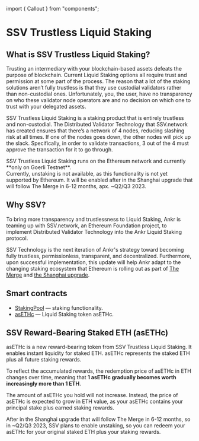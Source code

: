 import { Callout } from "components";

# SSV Trustless Liquid Staking

## What is SSV Trustless Liquid Staking?
Trusting an intermediary with your blockchain-based assets defeats the purpose of blockchain.
Current Liquid Staking options all require trust and permission at some part of the process.
The reason that a lot of the staking solutions aren’t fully trustless is that they use custodial validators rather than non-custodial ones. 
Unfortunately, you, the user, have no transparency on who these validator node operators are and no decision on which one to trust with your delegated assets.

SSV Trustless Liquid Staking is a staking product that is entirely trustless and non-custodial.
The Distributed Validator Technology that SSV.network has created ensures that there’s a network of 4 nodes, reducing slashing risk at all times.
If one of the nodes goes down, the other nodes will pick up the slack. 
Specifically, in order to validate transactions, 3 out of the 4 must approve the transaction for it to go through.
 
<Callout type="info">
SSV Trustless Liquid Staking runs on the Ethereum network and currently **only on Goerli Testnet**.<br />
Currently, unstaking is not available, as this functionality is not yet supported by Ethereum. 
It will be enabled after in the Shanghai upgrade that will follow The Merge in 6-12 months, apx. ~Q2/Q3 2023.
</Callout>

## Why SSV? 
To bring more transparency and trustlessness to Liquid Staking, Ankr is teaming up with SSV.network, an Ethereum Foundation project, to implement Distributed Validator Technology into the Ankr Liquid Staking protocol.

SSV Technology is the next iteration of Ankr's strategy toward becoming fully trustless, permissionless, transparent, and decentralized.
Furthermore, upon successful implementation, this update will help Ankr adapt to the changing staking ecosystem that Ethereum is rolling out as part of [The Merge](https://medium.com/ankr-network) and [the Shanghai upgrade](https://ambcrypto.com/eths-shanghai-update-assessing-what-it-means-for-the-ethereum-ecosystem/).

## Smart contracts
* [StakingPool](https://goerli.etherscan.io/address/0xEAc6684D77E40B3AF10f90222c90c1E70f105115) — staking functionality.
* [asETHc](https://goerli.etherscan.io/address/0x1Fb9Ed69C117271Eb84c9F5e4E4bA9f1dA0EF4dC) — Liquid Staking token asETHc.

## SSV Reward-Bearing Staked ETH (asETHc)
asETHc is a new reward-bearing token from SSV Trustless Liquid Staking. It enables instant liquidity for staked ETH. asETHc represents the staked ETH plus all future staking rewards.

To reflect the accumulated rewards, the redemption price of asETHc in ETH changes over time, meaning that **1 asETHc gradually becomes worth increasingly more than 1 ETH**.

The amount of asETHc you hold will not increase. Instead, the price of asETHc is expected to grow in ETH value, as your asETHc contains your principal stake plus earned staking rewards.

After in the Shanghai upgrade that will follow The Merge in 6-12 months, so in ~Q2/Q3 2023, SSV plans to enable unstaking, so you can redeem your asETHc for your original staked ETH plus your staking rewards.
